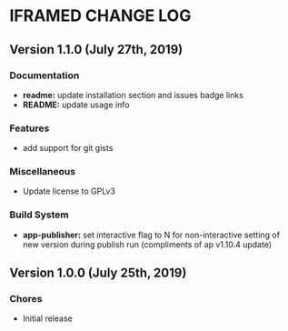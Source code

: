 # IFRAMED CHANGE LOG

## Version 1.1.0 (July 27th, 2019)

### Documentation

- **readme:** update installation section and issues badge links
- **README:** update usage info

### Features

- add support for git gists

### Miscellaneous

- Update license to GPLv3

### Build System

- **app-publisher:** set interactive flag to N for non-interactive setting of new version during publish run (compliments of ap v1.10.4 update)

## Version 1.0.0 (July 25th, 2019)

### Chores

- Initial release

